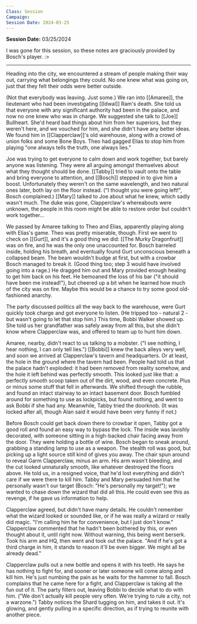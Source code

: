```yaml
---
Class: Session
Campaign: 
Session Date: 2024-03-25
---
```

**Session Date:** 03/25/2024

I was gone for this session, so these notes are graciously provided by Bosch's player. :>

---

Heading into the city, we encountered a stream of people making their way out, carrying what belongings they could. No one knew what was going on, just that they felt their odds were better outside.

(Not that everybody was leaving. Just some.) We ran into [[Amaree]], the lieutenant who had been investigating [[Idwal]] Ram's death. She told us that everyone with any significant authority had been in the palace, and now no one knew who was in charge. We suggested she talk to [[Joe]] Bullheart. She'd heard bad things about him from her superiors, but they weren't here, and we vouched for him, and she didn't have any better ideas. We found him in [[Clapperclaw]]'s old warehouse, along with a crowd of union folks and some Bone Boys. Theo had gagged Elias to stop him from playing "one always tells the truth, one always lies."

Joe was trying to get everyone to calm down and work together, but barely anyone was listening. They were all arguing amongst themselves about what they thought should be done. [[Tabby]] tried to vault onto the table and bring everyone to attention, and [[Bosch]] stepped in to give him a boost. Unfortunately they weren't on the same wavelength, and two natural ones later, both lay on the floor instead. ("I thought you were going left!", Bosch complained.) [[Mary]] talked to Joe about what he knew, which sadly wasn't much. The duke was gone, Clapperclaw's whereabouts were unknown, the people in this room might be able to restore order but couldn't work together...

We passed by Amaree talking to Theo and Elias, apparently playing along with Elias's game. Theo was pretty miserable, though. First we went to check on [[Gurt]], and it's a good thing we did: [[The Murky Dragonfruit]] was on fire, and he was the only one unaccounted for. Bosch barreled inside, holding his breath, and eventually found Gurt unconscious beneath a collapsed beam. The beam wouldn't budge at first, but with a crowbar Bosch managed to break it. (Good thing too; step 3 would have involved going into a rage.) He dragged him out and Mary provided enough healing to get him back on his feet. He bemoaned the loss of his bar ("it should have been me instead!"), but cheered up a bit when he learned how much of the city was on fire. Maybe this would be a chance to try some good old-fashioned anarchy.

The party discussed politics all the way back to the warehouse, were Gurt quickly took charge and got everyone to listen. (He tripped too - natural 2 - but wasn't going to let that stop him.) This time, Bobbi Walker showed up. She told us her grandfather was safely away from all this, but she didn't know where Clapperclaw was, and offered to team up to hunt him down.

Amaree, nearby, didn't react to us talking to a mobster. ("I see nothing, I hear nothing, I can only tell lies.") [[Bobbi]] knew the back alleys very well, and soon we arrived at Clapperclaw's tavern and headquarters. Or at least, the hole in the ground where the tavern had been. People had told us that the palace hadn't exploded: it had been removed from reality somehow, and the hole it left behind was perfectly smooth. This looked just like that: a perfectly smooth scoop taken out of the dirt, wood, and even concrete. Plus or minus some stuff that fell in afterwards. We shifted through the rubble, and found an intact stairway to an intact basement door. Bosch fumbled around for something to use as lockpicks, but found nothing, and went to ask Bobbi if she had any. Meanwhile, Tabby tried the doorknob. (It was locked after all, though Alan said it would have been very funny if not.)

Before Bosch could get back down there to crowbar it open, Tabby got a good roll and found an easy way to bypass the lock. The inside was lavishly decorated, with someone sitting in a high-backed chair facing away from the door. They were holding a bottle of wine. Bosch began to sneak around, grabbing a standing lamp to use as a weapon. The stealth roll was good, but picking up a light source still kind of gives you away. The chair spun around to reveal Garm Clapperclaw, minus an arm. His arm wasn't bleeding, and the cut looked unnaturally smooth, like whatever destroyed the floors above. He told us, in a resigned voice, that he'd lost everything and didn't care if we were there to kill him. Tabby and Mary persuaded him that he personally wasn't our target (Bosch: "He's personally my target!"); we wanted to chase down the wizard that did all this. He could even see this as revenge, if he gave us information to help.

Clapperclaw agreed, but didn't have many details. He couldn't remember what the wizard looked or sounded like, or if he was really a wizard or really did magic. "I'm calling him he for convenience, but I just don't know." Clapperclaw commented that he hadn't been bothered by this, or even thought about it, until right now. Without warning, this being went berserk. Took his arm and HQ, then went and took out the palace. "And if he's got a third charge in him, it stands to reason it'll be even bigger. We might all be already dead."

Clapperclaw pulls out a new bottle and opens it with his teeth. He says he has nothing to fight for, and sooner or later someone will come along and kill him. He's just numbing the pain as he waits for the hammer to fall. Bosch complains that he came here for a fight, and Clapperclaw is taking all the fun out of it. The party filters out, leaving Bobbi to decide what to do with him. ("We don't actually kill people very often. We're trying to rule a city, not a warzone.") Tabby notices the Shard tugging on him, and takes it out. It's glowing, and gently pulling in a specific direction, as if trying to reunite with another piece.